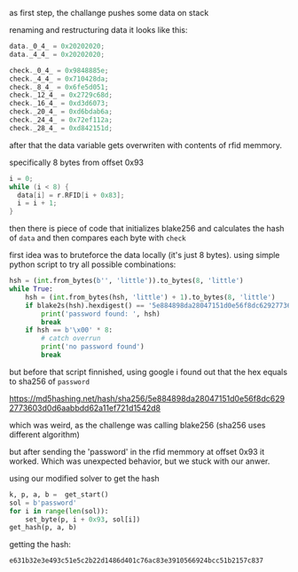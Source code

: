 as first step, the challange pushes some data on stack

renaming and restructuring data it looks like this:
```c
data._0_4_ = 0x20202020;
data._4_4_ = 0x20202020;

check._0_4_ = 0x9848885e;
check._4_4_ = 0x710428da;
check._8_4_ = 0x6fe5d051;
check._12_4_ = 0x2729c68d;
check._16_4_ = 0xd3d6073;
check._20_4_ = 0xd6bdab6a;
check._24_4_ = 0x72ef112a;
check._28_4_ = 0xd842151d;
```

after that the data variable gets overwriten with contents of rfid memmory.

specifically 8 bytes from offset 0x93
```c
i = 0;
while (i < 8) {
  data[i] = r.RFID[i + 0x83];
  i = i + 1;
}
```

then there is piece of code that initializes blake256 and calculates the hash of `data`
and then compares each byte with `check`

first idea was to bruteforce the data locally (it's just 8 bytes).
using simple python script to try all possible combinations:
```python
hsh = (int.from_bytes(b'', 'little')).to_bytes(8, 'little')
while True:
    hsh = (int.from_bytes(hsh, 'little') + 1).to_bytes(8, 'little')
    if blake2s(hsh).hexdigest() == '5e884898da28047151d0e56f8dc6292773603d0d6aabbdd62a11ef721d1542d8':
        print('password found: ', hsh)
        break
    if hsh == b'\x00' * 8:
        # catch overrun
        print('no password found')
        break
```

but before that script finnished, using google i found out that the hex equals to sha256 of `password`

https://md5hashing.net/hash/sha256/5e884898da28047151d0e56f8dc6292773603d0d6aabbdd62a11ef721d1542d8

which was weird, as the challenge was calling blake256 (sha256 uses different algorithm)

but after sending the 'password' in the rfid memmory at offset 0x93 it worked.
Which was unexpected behavior, but we stuck with our anwer.


using our modified solver to get the hash
```python
k, p, a, b =  get_start()
sol = b'password'
for i in range(len(sol)):
    set_byte(p, i + 0x93, sol[i])
get_hash(p, a, b)
```
getting the hash:

```
e631b32e3e493c51e5c2b22d1486d401c76ac83e3910566924bcc51b2157c837
```
